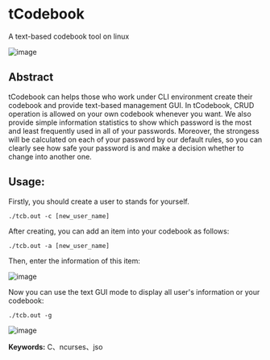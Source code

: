 # tCodebook
A text-based codebook tool on linux

![image](https://user-images.githubusercontent.com/35134755/167286193-c8cca7db-8975-494c-bd1c-7277c01f6c6a.png)

## Abstract
tCodebook can helps those who work under CLI environment create their codebook and provide text-based management GUI.
In tCodebook, CRUD operation is allowed on your own codebook whenever you want. We also provide simple information statistics
to show which password is the most and least frequently used in all of your passwords. Moreover, the strongess will be
calculated on each of your password by our default rules, so you can clearly see how safe your password is and make a decision 
whether to change into another one.

## Usage:
Firstly, you should create a user to stands for yourself.
```
./tcb.out -c [new_user_name]
```

After creating, you can add an item into your codebook as follows:
```
./tcb.out -a [new_user_name]
```
Then, enter the information of this item:

![image](https://user-images.githubusercontent.com/35134755/167287751-9eaa9a1f-60af-4d89-891f-1b183112c0bf.png)

Now you can use the text GUI mode to display all user's information or your codebook:
```
./tcb.out -g
```

![image](https://user-images.githubusercontent.com/35134755/167286376-6d6bed9d-ab3d-4f57-bc98-df0414a7b42b.png)

**Keywords:** C、ncurses、jso

